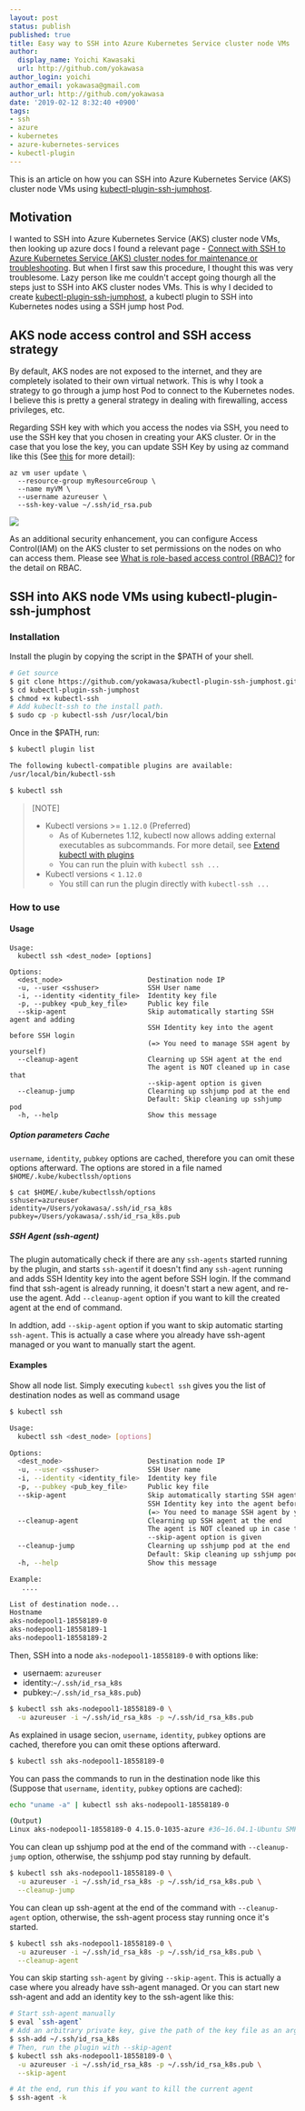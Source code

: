 ```yaml
---
layout: post
status: publish
published: true
title: Easy way to SSH into Azure Kubernetes Service cluster node VMs
author:
  display_name: Yoichi Kawasaki
  url: http://github.com/yokawasa
author_login: yoichi
author_email: yokawasa@gmail.com
author_url: http://github.com/yokawasa
date: '2019-02-12 8:32:40 +0900'
tags:
- ssh
- azure
- kubernetes
- azure-kubernetes-services
- kubectl-plugin
---
```


This is an article on how you can SSH into Azure Kubernetes Service (AKS) cluster node VMs using [kubectl-plugin-ssh-jumphost](https://github.com/yokawasa/kubectl-plugin-ssh-jumphost).

## Motivation 

I wanted to SSH into Azure Kubernetes Service (AKS) cluster node VMs, then looking up azure docs I found a relevant page - [Connect with SSH to Azure Kubernetes Service (AKS) cluster nodes for maintenance or troubleshooting](https://docs.microsoft.com/en-us/azure/aks/ssh). But when I first saw this procedure, I thought this was very troublesome. Lazy person like me couldn't accept going thourgh all the steps just to SSH into AKS cluster nodes VMs. This is why I decided to create [kubectl-plugin-ssh-jumphost](https://github.com/yokawasa/kubectl-plugin-ssh-jumphost), a kubectl plugin to SSH into Kubernetes nodes using a SSH jump host Pod.

## AKS node access control and SSH access strategy

By default, AKS nodes are not exposed to the internet, and they are completely isolated to their own virtual network. This is why I took a strategy to go through a jump host Pod to connect to the Kubernetes nodes. I believe this is pretty a general strategy in dealing with firewalling, access privileges, etc.

Regarding SSH key with which you access the nodes via SSH, you need to use the SSH key that you chosen in creating your AKS cluster. Or in the case that you lose the key, you can update SSH Key by using az command like this (See [this](https://docs.microsoft.com/en-us/azure/virtual-machines/extensions/vmaccess#update-ssh-key) for more detail):
```
az vm user update \
  --resource-group myResourceGroup \
  --name myVM \
  --username azureuser \
  --ssh-key-value ~/.ssh/id_rsa.pub
```

![](https://github.com/yokawasa/kubectl-plugin-ssh-jumphost/blob/master/assets/arch-ssh-jumphost.png?raw=true)


As an additional security enhancement, you can configure Access Control(IAM) on the AKS cluster to set permissions on the nodes on who can access them. Please see [What is role-based access control (RBAC)?](https://docs.microsoft.com/en-us/azure/role-based-access-control/overview) for the detail on RBAC.

## SSH into AKS node VMs using kubectl-plugin-ssh-jumphost

### Installation

Install the plugin by copying the script in the $PATH of your shell.

```sh
# Get source
$ git clone https://github.com/yokawasa/kubectl-plugin-ssh-jumphost.git
$ cd kubectl-plugin-ssh-jumphost
$ chmod +x kubectl-ssh
# Add kubeclt-ssh to the install path.
$ sudo cp -p kubectl-ssh /usr/local/bin
```

Once in the $PATH, run:
```sh
$ kubectl plugin list

The following kubectl-compatible plugins are available:
/usr/local/bin/kubectl-ssh

$ kubectl ssh
```

> [NOTE]
> - Kubectl versions >= `1.12.0` (Preferred)
>   - As of Kubernetes 1.12, kubectl now allows adding external executables as subcommands. For more detail, see [Extend kubectl with plugins](https://kubernetes.io/docs/tasks/extend-kubectl/kubectl-plugins/)
>   - You can run the pluin with `kubectl ssh ...`
> - Kubectl versions < `1.12.0`
>   - You still can run the plugin directly with `kubectl-ssh ...`


### How to use

#### Usage

```TXT
Usage:
  kubectl ssh <dest_node> [options]

Options:
  <dest_node>                     Destination node IP
  -u, --user <sshuser>            SSH User name
  -i, --identity <identity_file>  Identity key file
  -p, --pubkey <pub_key_file>     Public key file
  --skip-agent                    Skip automatically starting SSH agent and adding
                                  SSH Identity key into the agent before SSH login
                                  (=> You need to manage SSH agent by yourself)
  --cleanup-agent                 Clearning up SSH agent at the end
                                  The agent is NOT cleaned up in case that 
                                  --skip-agent option is given
  --cleanup-jump                  Clearning up sshjump pod at the end
                                  Default: Skip cleaning up sshjump pod
  -h, --help                      Show this message
```

##### Option parameters Cache
`username`, `identity`, `pubkey` options are cached, therefore you can omit these options afterward. The options are stored in a file named `$HOME/.kube/kubectlssh/options`
```
$ cat $HOME/.kube/kubectlssh/options
sshuser=azureuser
identity=/Users/yokawasa/.ssh/id_rsa_k8s
pubkey=/Users/yokawasa/.ssh/id_rsa_k8s.pub
```

##### SSH Agent (ssh-agent)

The plugin automatically check if there are any `ssh-agents` started running by the plugin, and starts `ssh-agent`if it doesn't find any `ssh-agent` running and adds SSH Identity key into the agent before SSH login. If the command find that ssh-agent is already running, it doesn't start a new agent, and re-use the agent.
Add `--cleanup-agent` option if you want to kill the created agent at the end of command.

In addtion, add `--skip-agent` option if you want to skip automatic starting `ssh-agent`. This is actually a case where you already have ssh-agent managed or you want to manually start the agent.

#### Examples

Show all node list. Simply executing `kubectl ssh` gives you the list of destination nodes as well as command usage

```sh 
$ kubectl ssh

Usage:
  kubectl ssh <dest_node> [options]

Options:
  <dest_node>                     Destination node IP
  -u, --user <sshuser>            SSH User name
  -i, --identity <identity_file>  Identity key file
  -p, --pubkey <pub_key_file>     Public key file
  --skip-agent                    Skip automatically starting SSH agent and adding
                                  SSH Identity key into the agent before SSH login
                                  (=> You need to manage SSH agent by yourself)
  --cleanup-agent                 Clearning up SSH agent at the end
                                  The agent is NOT cleaned up in case that
                                  --skip-agent option is given
  --cleanup-jump                  Clearning up sshjump pod at the end
                                  Default: Skip cleaning up sshjump pod
  -h, --help                      Show this message

Example:
   ....

List of destination node...
Hostname
aks-nodepool1-18558189-0
aks-nodepool1-18558189-1
aks-nodepool1-18558189-2
```

Then, SSH into a node `aks-nodepool1-18558189-0` with options like:
- usernaem: `azureuser`
- identity:`~/.ssh/id_rsa_k8s`
- pubkey:`~/.ssh/id_rsa_k8s.pub`)
```sh
$ kubectl ssh aks-nodepool1-18558189-0 \
  -u azureuser -i ~/.ssh/id_rsa_k8s -p ~/.ssh/id_rsa_k8s.pub
```

As explained in usage secion, `username`, `identity`, `pubkey` options are cached, therefore you can omit these options afterward.

```sh
$ kubectl ssh aks-nodepool1-18558189-0
```

You can pass the commands to run in the destination node like this (Suppose that `username`, `identity`, `pubkey` options are cached):
```sh
echo "uname -a" | kubectl ssh aks-nodepool1-18558189-0

(Output)
Linux aks-nodepool1-18558189-0 4.15.0-1035-azure #36~16.04.1-Ubuntu SMP Fri Nov 30 15:25:49 UTC 2018 x86_64 x86_64 x86_64 GNU/Linux
```


You can clean up sshjump pod at the end of the command with `--cleanup-jump` option, otherwise, the sshjump pod stay running by default.
```sh
$ kubectl ssh aks-nodepool1-18558189-0 \
  -u azureuser -i ~/.ssh/id_rsa_k8s -p ~/.ssh/id_rsa_k8s.pub \
  --cleanup-jump
```

You can clean up ssh-agent at the end of the command with `--cleanup-agent` option, otherwise, the ssh-agent process stay running once it's started.
```sh
$ kubectl ssh aks-nodepool1-18558189-0 \
  -u azureuser -i ~/.ssh/id_rsa_k8s -p ~/.ssh/id_rsa_k8s.pub \
  --cleanup-agent
```
You can skip starting `ssh-agent` by giving `--skip-agent`. This is actually a case where you already have ssh-agent managed. Or you can start new ssh-agent and add an identity key to the ssh-agent like this:

```sh
# Start ssh-agent manually
$ eval `ssh-agent`
# Add an arbitrary private key, give the path of the key file as an argument to ssh-add
$ ssh-add ~/.ssh/id_rsa_k8s
# Then, run the plugin with --skip-agent
$ kubectl ssh aks-nodepool1-18558189-0 \
  -u azureuser -i ~/.ssh/id_rsa_k8s -p ~/.ssh/id_rsa_k8s.pub \
  --skip-agent

# At the end, run this if you want to kill the current agent
$ ssh-agent -k
```